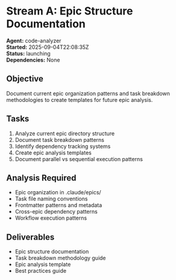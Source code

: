 # Stream A: Epic Structure Documentation

**Agent:** code-analyzer  
**Started:** 2025-09-04T22:08:35Z  
**Status:** launching  
**Dependencies:** None

## Objective
Document current epic organization patterns and task breakdown methodologies to create templates for future epic analysis.

## Tasks
1. Analyze current epic directory structure
2. Document task breakdown patterns
3. Identify dependency tracking systems
4. Create epic analysis templates
5. Document parallel vs sequential execution patterns

## Analysis Required
- Epic organization in .claude/epics/
- Task file naming conventions
- Frontmatter patterns and metadata
- Cross-epic dependency patterns
- Workflow execution patterns

## Deliverables
- Epic structure documentation
- Task breakdown methodology guide
- Epic analysis template
- Best practices guide